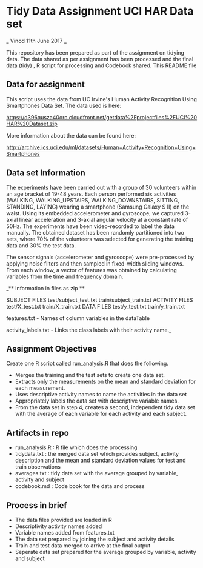 # Tidy Data Assignment UCI HAR Data set
_ Vinod
  11th June 2017 _

This repository has been prepared as part of the assignment on tidying data.
The data shared as per assignment has been processed and the final data (tidy) , R script for processing and Codebook shared. This README file 

## Data for assignment

This script uses the data from UC Irvine's Human Activity Recognition Using Smartphones Data Set. The data used is here:

https://d396qusza40orc.cloudfront.net/getdata%2Fprojectfiles%2FUCI%20HAR%20Dataset.zip

More information about the data can be found here:

http://archive.ics.uci.edu/ml/datasets/Human+Activity+Recognition+Using+Smartphones

## Data set Information

The experiments have been carried out with a group of 30 volunteers within an age bracket of 19-48 years. Each person performed six activities (WALKING, WALKING_UPSTAIRS, WALKING_DOWNSTAIRS, SITTING, STANDING, LAYING) wearing a smartphone (Samsung Galaxy S II) on the waist. Using its embedded accelerometer and gyroscope, we captured 3-axial linear acceleration and 3-axial angular velocity at a constant rate of 50Hz. The experiments have been video-recorded to label the data manually. The obtained dataset has been randomly partitioned into two sets, where 70% of the volunteers was selected for generating the training data and 30% the test data.

The sensor signals (accelerometer and gyroscope) were pre-processed by applying noise filters and then sampled in fixed-width sliding windows. From each window, a vector of features was obtained by calculating variables from the time and frequency domain.

_** Information in files as zip  **

SUBJECT FILES
test/subject_test.txt
train/subject_train.txt
ACTIVITY FILES
test/X_test.txt
train/X_train.txt
DATA FILES
test/y_test.txt
train/y_train.txt

features.txt - Names of column variables in the dataTable

activity_labels.txt - Links the class labels with their activity name._

## Assignment Objectives
Create one R script called run_analysis.R that does the following.

- Merges the training and the test sets to create one data set.
- Extracts only the measurements on the mean and standard deviation for each measurement.
- Uses descriptive activity names to name the activities in the data set
- Appropriately labels the data set with descriptive variable names.
- From the data set in step 4, creates a second, independent tidy data set with the average of each variable for each activity and each subject.


## Artifacts in repo

- run_analysis.R : R file which does the processing
- tidydata.txt : the merged data set which provides subject, activity description and the mean and standard deviation values for test and train observations
- averages.txt : tidy data set with the average grouped by variable, activity and subject
- codebook.md : Code book for the data and process

## Process in brief

- The data files provided are loaded in R
- Descriptivity activity names added
- Variable names added from features.txt
- The data set prepared by joining the subject and activity details
- Train and test data merged to arrive at the final output
- Seperate data set prepared for the average grouped by variable, activity and subject



